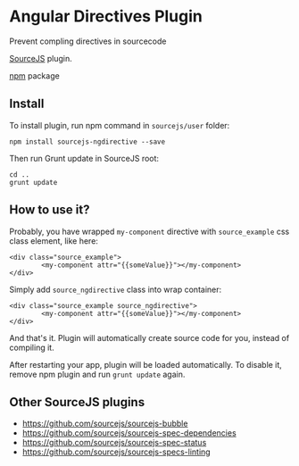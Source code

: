# Angular Directives Plugin

Prevent compling directives in sourcecode

[SourceJS](http://sourcejs.com) plugin.

[npm](https://www.npmjs.com/package/sourcejs-ngdirective) package

## Install

To install plugin, run npm command in `sourcejs/user` folder:

```
npm install sourcejs-ngdirective --save
```

Then run Grunt update in SourceJS root:

```
cd ..
grunt update
```

## How to use it?

Probably, you have wrapped `my-component` directive with `source_example` css class element, like here:
```
<div class="source_example">
        <my-component attr="{{someValue}}"></my-component>
</div>
```
Simply add `source_ngdirective` class into wrap container:
```
<div class="source_example source_ngdirective">
        <my-component attr="{{someValue}}"></my-component>
</div>
```

And that's it. Plugin will automatically create source code for you, instead of compiling it.

After restarting your app, plugin will be loaded automatically. To disable it, remove npm plugin and run `grunt update` again.

## Other SourceJS plugins

* https://github.com/sourcejs/sourcejs-bubble
* https://github.com/sourcejs/sourcejs-spec-dependencies
* https://github.com/sourcejs/sourcejs-spec-status
* https://github.com/sourcejs/sourcejs-specs-linting